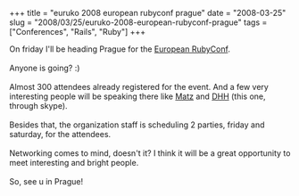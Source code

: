 +++ 
title = "euruko 2008 european rubyconf prague"
date = "2008-03-25"
slug = "2008/03/25/euruko-2008-european-rubyconf-prague"
tags =["Conferences", "Rails", "Ruby"]
+++

<p>
On friday I'll be heading Prague for the <a href="http://www.euruko2008.org/">European RubyConf</a>.<br><br>Anyone is going? :)<br><br>Almost 300 attendees already registered for the event. And a few very interesting people will be speaking there like <a href="http://en.wikipedia.org/wiki/Yukihiro_Matsumoto">Matz</a> and <a href="http://www.loudthinking.com/">DHH</a> (this one, through skype).<br><br>Besides that, the organization staff is scheduling 2 parties, friday and saturday, for the attendees.<br><br>Networking comes to mind, doesn't it? I think it will be a great opportunity to meet interesting and bright people.<br><br>So, see u in Prague!
</p>

